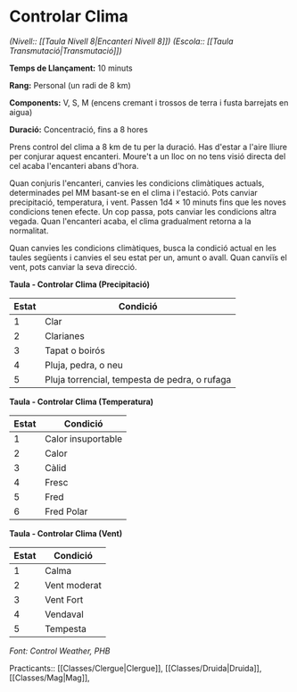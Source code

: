 # Controlar Clima

*(Nivell:: [[Taula Nivell 8|Encanteri Nivell 8]]) (Escola:: [[Taula Transmutació|Transmutació]])*

**Temps de Llançament:** 10 minuts

**Rang:** Personal (un radi de 8 km)

**Components:** V, S, M (encens cremant i trossos de terra i fusta barrejats en aigua)

**Duració:** Concentració, fins a 8 hores

Prens control del clima a 8 km de tu per la duració. Has d'estar a l'aire lliure per conjurar aquest encanteri. Moure't a un lloc on no tens visió directa del cel acaba l'encanteri abans d'hora.

Quan conjuris l'encanteri, canvies les condicions climàtiques actuals, determinades pel MM basant-se en el clima i l'estació. Pots canviar precipitació, temperatura, i vent. Passen 1d4 × 10 minuts fins que les noves condicions tenen efecte. Un cop passa, pots canviar les condicions altra vegada. Quan l'encanteri acaba, el clima gradualment retorna a la normalitat.

Quan canvies les condicions climàtiques, busca la condició actual en les taules següents i canvies el seu estat per un, amunt o avall. Quan canviïs el vent, pots canviar la seva direcció.

**Taula - Controlar Clima (Precipitació)**

| Estat | Condició                                  |
|-------|------|
| 1     | Clar                                      |
| 2     | Clarianes                               |
| 3     | Tapat o boirós                     |
| 4     | Pluja, pedra, o neu                        |
| 5     | Pluja torrencial, tempesta de pedra, o rufaga |


**Taula - Controlar Clima (Temperatura)**

| Estat | Condició       |
|-------|-----------------|
| 1     | Calor insuportable |
| 2     | Calor             |
| 3     | Càlid            |
| 4     | Fresc            |
| 5     | Fred            |
| 6     | Fred Polar     |


**Taula - Controlar Clima (Vent)**

| Estat | Condició     |
|-------|---------------|
| 1     | Calma          |
| 2     | Vent moderat |
| 3     | Vent Fort   |
| 4     | Vendaval          |
| 5     | Tempesta         |



*Font: Control Weather, PHB*



Practicants:: [[Classes/Clergue|Clergue]], [[Classes/Druida|Druida]], [[Classes/Mag|Mag]],